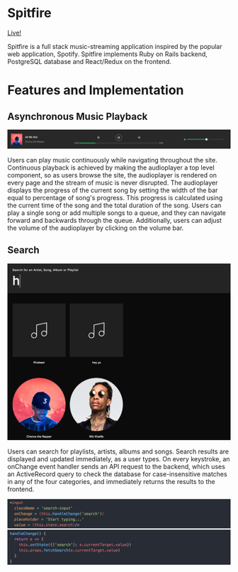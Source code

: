 # Spitfire
[Live!](http://spitfired.herokuapp.com)

Spitfire is a full stack music-streaming application inspired by the popular web application, Spotify. Spitfire implements Ruby on Rails backend, PostgreSQL database and React/Redux on the frontend.

# Features and Implementation

## Asynchronous Music Playback
![alt text](./app/assets/images/playbar.png)

Users can play music continuously while navigating throughout the site. Continuous playback is achieved by making the audioplayer a top level component, so as users browse the site, the audioplayer is rendered on every page and the stream of music is never disrupted. The audioplayer displays the progress of the current song by setting the width of the bar equal to percentage of song's progress. This progress is calculated using the current time of the song and the total duration of the song. Users can play a single song or add multiple songs to a queue, and they can navigate forward and backwards through the queue. Additionally, users can adjust the volume of the audioplayer by clicking on the volume bar.

## Search
![alt text](./app/assets/images/search.png)

Users can search for playlists, artists, albums and songs. Search results are displayed and updated immediately, as a user types. On every keystroke, an onChange event handler sends an API request to the backend, which uses an ActiveRecord query to check the database for case-insensitive matches in any of the four categories, and immediately returns the results to the frontend.

![alt text](./app/assets/images/search_input.png)
![alt text](./app/assets/images/handle_change.png)
<!-- Playlist Creation
Users can create playlists, which are displayed in their music. They can add or remove tracks from the playlists, or delete the playlist entirely. -->
